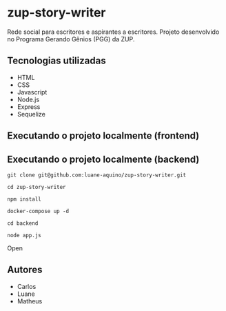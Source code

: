 # zup-story-writer
Rede social para escritores e aspirantes a escritores. Projeto desenvolvido no Programa Gerando Gênios (PGG) da ZUP.

## Tecnologias utilizadas

* HTML
* CSS
* Javascript
* Node.js
* Express
* Sequelize

## Executando o projeto localmente (frontend)

## Executando o projeto localmente (backend)

`git clone git@github.com:luane-aquino/zup-story-writer.git`

`cd zup-story-writer`

`npm install`

`docker-compose up -d`

`cd backend`

`node app.js`

Open [](localhost:3000)

## Autores

* Carlos
* Luane
* Matheus
